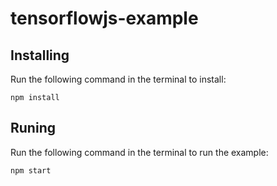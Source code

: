 # tensorflowjs-example

## Installing

Run the following command in the terminal to install:

```
npm install
```

## Runing

Run the following command in the terminal to run the example:

```
npm start
```

